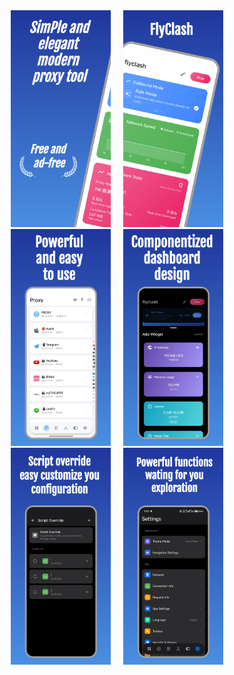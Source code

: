 <div align="center">
  <img src="screenshots/image1.png" alt="FlyClash Screenshot 1" width="160" style="margin: 0 8px;">
  <img src="screenshots/image2.png" alt="FlyClash Screenshot 2" width="160" style="margin: 0 8px;">
  <img src="screenshots/image3.png" alt="FlyClash Screenshot 3" width="160" style="margin: 0 8px;">
  <img src="screenshots/image4.png" alt="FlyClash Screenshot 4" width="160" style="margin: 0 8px;">
  <img src="screenshots/image5.png" alt="FlyClash Screenshot 5" width="160" style="margin: 0 8px;">
  <img src="screenshots/image6.png" alt="FlyClash Screenshot 6" width="160" style="margin: 0 8px;">
</div>

